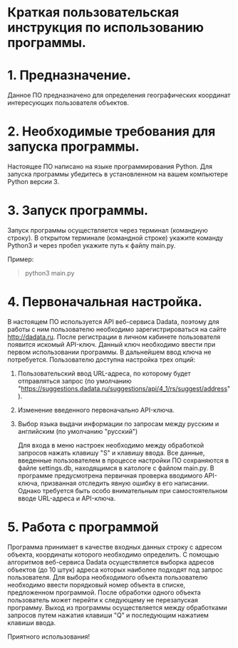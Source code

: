 # Краткая пользовательская инструкция по использованию программы.


# 1. Предназначение.

   Данное ПО предназначено для определения географических координат интересующих пользователя объектов. 

# 2. Необходимые требования для запуска программы.

   Настоящее ПО написано на языке программирования Python. Для запуска программы убедитесь в установленном на
вашем компьютере Python версии 3.

# 3. Запуск программы.
   Запуск программы осуществляется через терминал (командную строку).
В открытом терминале (командной строке) укажите команду Python3 и через пробел укажите путь к файлу 
main.py.

Пример:
> python3 main.py

# 4. Первоначальная настройка.

   В настоящем ПО используется API веб-сервиса Dadata, поэтому для работы с ним пользователю необходимо 
зарегистрироваться на сайте http://dadata.ru. После регистрации в личном кабинете пользователя появится 
искомый API-ключ. Данный ключ необходимо ввести при первом использовании программы.
В дальнейшем ввод ключа не потребуется. Пользователю доступна настройка трех опций:
1. Пользовательский ввод URL-адреса, по которому будет отправляться запрос
   (по умолчанию "https://suggestions.dadata.ru/suggestions/api/4_1/rs/suggest/address").
2. Изменение введенного первоначально API-ключа.
3. Выбор языка выдачи информации по запросам между русским и английским (по умолчанию "русский")

   Для входа в меню настроек необходимо между обработкой запросов нажать клавишу "S" и клавишу ввода. 
Все данные, введенные пользователем в процессе настройки ПО сохраняются в файле settings.db, находящимся
в катологе с файлом main.py. В программе предусмотрена первичная проверка вводимого API-ключа, призванная отследить
явную ошибку в его написании. Однако требуется быть особо внимательным при самостоятельном 
вводе URL-адреса и API-ключа.

# 5. Работа с программой

   Программа принимает в качестве входных данных строку с адресом объекта,
координаты которого необходимо определить. С помощью алгоритмов веб-сервиса Dadata осуществляется
выборка адресов объектов (до 10 штук) адреса которых наиболее подходят под запрос пользователя.
Для выбора необходимого объекта пользователю необходимо ввести порядковый номер объекта
в списке, предложенном программой. После обработки одного объекта пользователь может перейти к следующему
не перезапуская программу. Выход из программы осуществляется между обработками запросов путем нажатия
клавиши "Q" и последующим нажатием клавиши ввода.


   Приятного использования!
